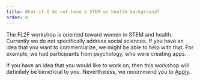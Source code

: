 ```yaml
---
title: What if I do not have a STEM or health background?
order: 8
---
```


The FL2F workshop is oriented toward women in STEM and health. Currently we do not specifically address social sciences. If you have an idea that you want to commercialize, we might be able to help with that. For example, we had participants from psychology, who were creating apps.

If you have an idea that you would like to work on, then this workshop will definitely be beneficial to you. Nevertheless, we recommend you to [Apply](/apply).
